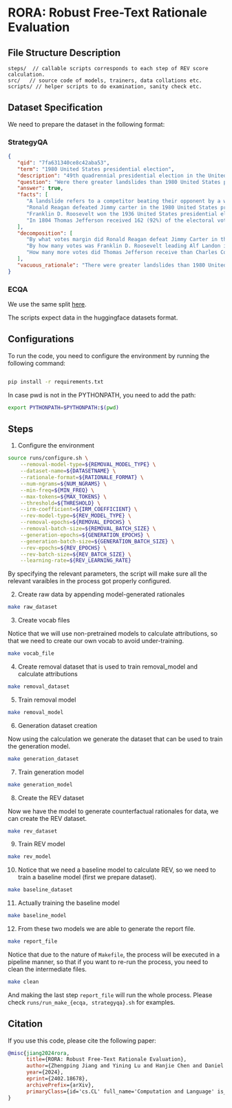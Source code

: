 # RORA: Robust Free-Text Rationale Evaluation

## File Structure Description

```shellscript
steps/  // callable scripts corresponds to each step of REV score calculation.
src/   // source code of models, trainers, data collations etc. 
scripts/ // helper scripts to do examination, sanity check etc.
```

## Dataset Specification

We need to prepare the dataset in the following format:

### StrategyQA

```json
{
   "qid": "7fa631340ce8c42aba53",
   "term": "1980 United States presidential election",
   "description": "49th quadrennial presidential election in the United States",
   "question": "Were there greater landslides than 1980 United States presidential election?",
   "answer": true,
   "facts": [
      "A landslide refers to a competitor beating their opponent by a wide margin.",
      "Ronald Reagan defeated Jimmy carter in the 1980 United States presidential election by around 8 million votes.",
      "Franklin D. Roosevelt won the 1936 United States presidential election over Alf Landon by more than 11 million votes.",
      "In 1804 Thomas Jefferson received 162 (92%) of the electoral votes while Charles Cotesworth Pinckney received only 14 (8%)."
   ],
   "decomposition": [
      "By what votes margin did Ronald Reagan defeat Jimmy Carter in the 1980 US Presidential election?",
      "By how many votes was Franklin D. Roosevelt leading Alf Landon in the 1936 US Presidential election?",
      "How many more votes did Thomas Jefferson receive than Charles Cotesworth Pinckney in the 1804 United States presidential election?", "Are #2 and #3 greater individually than #1?"
   ],
   "vacuous_rationale": "There were greater landslides than 1980 United States presidential election."
}
```

### ECQA

We use the same split [here](https://huggingface.co/datasets/yangdong/ecqa).


The scripts expect data in the huggingface datasets format.

## Configurations

To run the code, you need to configure the environment by running the following command:

```bash

pip install -r requirements.txt
```

In case pwd is not in the PYTHONPATH, you need to add the path:

```bash
export PYTHONPATH=$PYTHONPATH:$(pwd)
```

## Steps

1. Configure the environment

```bash
source runs/configure.sh \
    --removal-model-type=${REMOVAL_MODEL_TYPE} \
    --dataset-name=${DATASETNAME} \
    --rationale-format=${RATIONALE_FORMAT} \
    --num-ngrams=${NUM_NGRAMS} \
    --min-freq=${MIN_FREQ} \
    --max-tokens=${MAX_TOKENS} \
    --threshold=${THRESHOLD} \
    --irm-coefficient=${IRM_COEFFICIENT} \
    --rev-model-type=${REV_MODEL_TYPE} \
    --removal-epochs=${REMOVAL_EPOCHS} \
    --removal-batch-size=${REMOVAL_BATCH_SIZE} \
    --generation-epochs=${GENERATION_EPOCHS} \
    --generation-batch-size=${GENERATION_BATCH_SIZE} \
    --rev-epochs=${REV_EPOCHS} \
    --rev-batch-size=${REV_BATCH_SIZE} \
    --learning-rate=${REV_LEARNING_RATE}
```

By specifying the relevant parameters, the script will make sure all the relevant varaibles in the process got properly configured.

2. Create raw data by appending model-generated rationales

```bash
make raw_dataset
```

3. Create vocab files

Notice that we will use non-pretrained models to calculate attributions, so that we need to create our own vocab to avoid under-training.

```bash
make vocab_file
```

4. Create removal dataset that is used to train removal_model and calculate attributions

```bash
make removal_dataset
```

5. Train removal model

```bash
make removal_model
```

6. Generation dataset creation

Now using the calculation we generate the dataset that can be used to train the generation model.

```bash
make generation_dataset
```

7. Train generation model

```bash
make generation_model
```

8. Create the REV dataset

Now we have the model to generate counterfactual rationales for data, we can create the REV dataset.

```bash
make rev_dataset
```

9. Train REV model

```bash
make rev_model
```

10. Notice that we need a baseline model to calculate REV, so we need to train a baseline model (first we prepare dataset).

```bash
make baseline_dataset
```

11. Actually training the baseline model

```bash
make baseline_model
```

12. From these two models we are able to generate the report file.

```bash
make report_file
```

Notice that due to the nature of `Makefile`, the process will be executed in a pipeline manner, so that if you want to re-run the process, you need to clean the intermediate files.

```bash
make clean
```

And making the last step `report_file` will run the whole process. Please check `runs/run_make_{ecqa, strategyqa}.sh` for examples.

## Citation

If you use this code, please cite the following paper:

```bibtex
@misc{jiang2024rora,
      title={RORA: Robust Free-Text Rationale Evaluation}, 
      author={Zhengping Jiang and Yining Lu and Hanjie Chen and Daniel Khashabi and Benjamin Van Durme and Anqi Liu},
      year={2024},
      eprint={2402.18678},
      archivePrefix={arXiv},
      primaryClass={id='cs.CL' full_name='Computation and Language' is_active=True alt_name='cmp-lg' in_archive='cs' is_general=False description='Covers natural language processing. Roughly includes material in ACM Subject Class I.2.7. Note that work on artificial languages (programming languages, logics, formal systems) that does not explicitly address natural-language issues broadly construed (natural-language processing, computational linguistics, speech, text retrieval, etc.) is not appropriate for this area.'}
}
```
